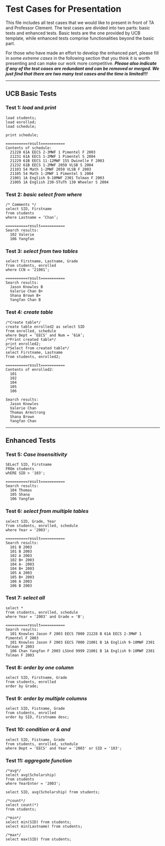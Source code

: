 # Test Cases for Presentation

This file includes all test cases that we would like to present in front of TA and Professor Clement. The test cases are divided into two parts: basic tests and enhanced tests. Basic tests are the one provided by UCB template, while enhanced tests comprise functionalities beyond the basic part. 

For those who have made an effort to develop the enhanced part, please fill in some *extreme cases* in the following section that you think it is worth presenting and can make our work more competitive. ***Please also indicate if any of the test cases are redundant and can be removed or merged. We just find that there are two many test cases and the time is limited!!!***

***
## UCB Basic Tests

### Test 1: *load* and *print*
```
load students;
load enrolled;
load schedule;

print schedule;

==========result===========
Contents of schedule:
  21228 61A EECS 2-3MWF 1 Pimentel F 2003      
  21231 61A EECS 1-2MWF 1 Pimentel S 2004      
  21229 61B EECS 11-12MWF 155 Dwinelle F 2003  
  21232 61B EECS 1-2MWF 2050 VLSB S 2004       
  21103 54 Math 1-2MWF 2050 VLSB F 2003        
  21105 54 Math 1-2MWF 1 Pimentel S 2004       
  21001 1A English 9-10MWF 2301 Tolman F 2003  
  21005 1A English 230-5TuTh 130 Wheeler S 2004
```
### Test 2: *basic select from where*
```
/* Comments */
select SID, Firstname 
from students
where Lastname = ’Chan’;

==========result===========
Search results:
  102 Valerie
  106 Yangfan
```
### Test 3: *select from two tables*
```
select Firstname, Lastname, Grade
from students, enrolled 
where CCN = ’21001’;

==========result===========
Search results:
  Jason Knowles B
  Valerie Chan B+
  Shana Brown B+
  Yangfan Chan B
```
### Test 4: *create table*
```
/*Create table*/
create table enrolled2 as select SID
from enrolled, schedule
where Dept = ’EECS’ and Num = ’61A’;
/*Print created table*/
print enrolled2;
/*Select from created table*/
select Firstname, Lastname 
from students, enrolled2;

==========result===========
Contents of enrolled2:
  101
  102
  104
  105
  106
  
Search results:
  Jason Knowles
  Valerie Chan
  Thomas Armstrong
  Shana Brown
  Yangfan Chan
```

***
## Enhanced Tests

### Test 5: *Case Insensitivity*
```
SELecT SID, Firstname
FROm students
whERE SID > '103';

==========result===========
Search results:
  104 Thomas
  105 Shana
  106 Yangfan
```

### Test 6: *select from multiple tables*
```
select SID, Grade, Year
from students, enrolled, schedule
where Year = '2003';

==========result===========
Search results:
  101 B 2003
  101 B 2003
  102 A 2003
  102 B+ 2003
  104 A- 2003
  104 B+ 2003
  105 A 2003
  105 B+ 2003
  106 A 2003
  106 B 2003
```

### Test 7: *select all*
```
select *
from students, enrolled, schedule
where Year = '2003' and Grade = 'B';

==========result===========
Search results:
  101 Knowles Jason F 2003 EECS 7000 21228 B 61A EECS 2-3MWF 1 Pimentel F 2003
  101 Knowles Jason F 2003 EECS 7000 21001 B 1A English 9-10MWF 2301 Tolman F 2003
  106 Chan Yangfan F 2003 LSUnd 9999 21001 B 1A English 9-10MWF 2301 Tolman F 2003
```

### Test 8: *order by one column*
```
select SID, Firstname, Grade
from students, enrolled
order by Grade;
```

### Test 9: *order by multiple columns*
```
select SID, Fistname, Grade
from students, enrolled
order by SID, Firstname desc;
```

### Test 10: *condition or & and*
```
select SID, Fistname, Grade
from students, enrolled, schedule
where Dept = 'EECS' and Year = '2003' or SID = '103';
```

### Test 11: *aggregate function*
```
/*avg*/
select avg(Scholarship)
from students
where YearEnter = '2003';

select SID, avg(Scholarship) from students;

/*count*/
select count(*)
from students;

/*min*/
select min(SID) from students;
select min(Lastname) from students;

/*max*/
select max(SID) from students;
```
